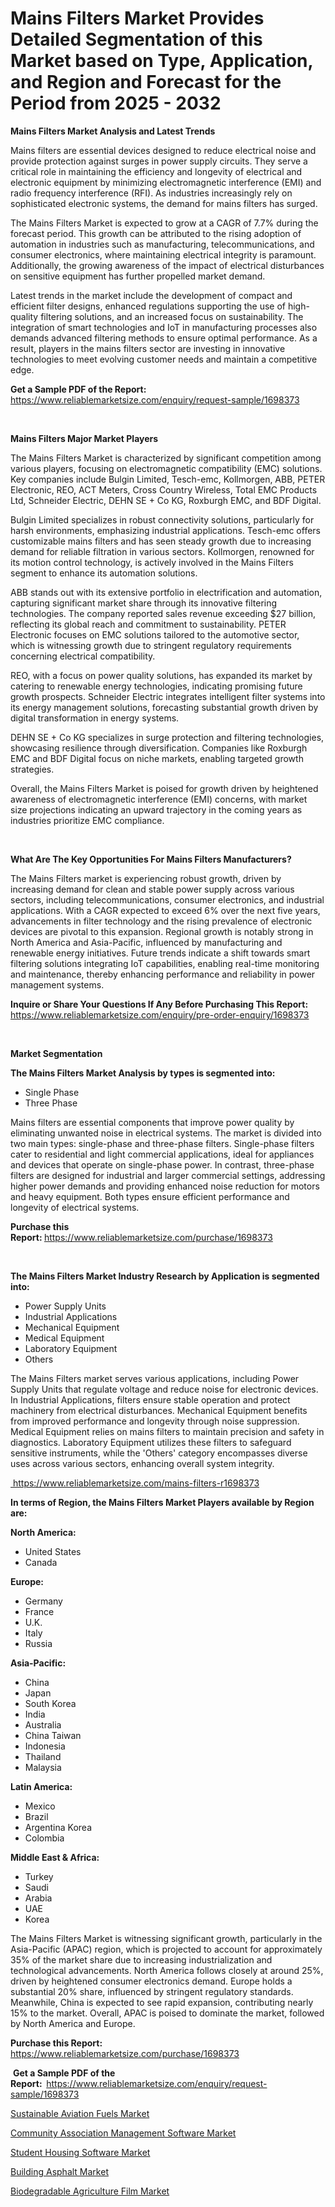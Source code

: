 <p><h1>Mains Filters Market Provides Detailed Segmentation of this Market based on Type, Application, and Region and Forecast for the Period from 2025 - 2032</h1></p><p><strong>Mains Filters Market Analysis and Latest Trends</strong></p>
<p><p>Mains filters are essential devices designed to reduce electrical noise and provide protection against surges in power supply circuits. They serve a critical role in maintaining the efficiency and longevity of electrical and electronic equipment by minimizing electromagnetic interference (EMI) and radio frequency interference (RFI). As industries increasingly rely on sophisticated electronic systems, the demand for mains filters has surged.</p><p>The Mains Filters Market is expected to grow at a CAGR of 7.7% during the forecast period. This growth can be attributed to the rising adoption of automation in industries such as manufacturing, telecommunications, and consumer electronics, where maintaining electrical integrity is paramount. Additionally, the growing awareness of the impact of electrical disturbances on sensitive equipment has further propelled market demand.</p><p>Latest trends in the market include the development of compact and efficient filter designs, enhanced regulations supporting the use of high-quality filtering solutions, and an increased focus on sustainability. The integration of smart technologies and IoT in manufacturing processes also demands advanced filtering methods to ensure optimal performance. As a result, players in the mains filters sector are investing in innovative technologies to meet evolving customer needs and maintain a competitive edge.</p></p>
<p><strong>Get a Sample PDF of the Report:&nbsp;</strong> <a href="https://www.reliablemarketsize.com/enquiry/request-sample/1698373?utm_campaign=2008&utm_medium=2&utm_source=Github&utm_content=ia&utm_term=27032025&utm_id=mains-filters">https://www.reliablemarketsize.com/enquiry/request-sample/1698373</a></p>
<p>&nbsp;</p>
<p><strong>Mains Filters Major Market Players</strong></p>
<p><p>The Mains Filters Market is characterized by significant competition among various players, focusing on electromagnetic compatibility (EMC) solutions. Key companies include Bulgin Limited, Tesch-emc, Kollmorgen, ABB, PETER Electronic, REO, ACT Meters, Cross Country Wireless, Total EMC Products Ltd, Schneider Electric, DEHN SE + Co KG, Roxburgh EMC, and BDF Digital.</p><p>Bulgin Limited specializes in robust connectivity solutions, particularly for harsh environments, emphasizing industrial applications. Tesch-emc offers customizable mains filters and has seen steady growth due to increasing demand for reliable filtration in various sectors. Kollmorgen, renowned for its motion control technology, is actively involved in the Mains Filters segment to enhance its automation solutions.</p><p>ABB stands out with its extensive portfolio in electrification and automation, capturing significant market share through its innovative filtering technologies. The company reported sales revenue exceeding $27 billion, reflecting its global reach and commitment to sustainability. PETER Electronic focuses on EMC solutions tailored to the automotive sector, which is witnessing growth due to stringent regulatory requirements concerning electrical compatibility.</p><p>REO, with a focus on power quality solutions, has expanded its market by catering to renewable energy technologies, indicating promising future growth prospects. Schneider Electric integrates intelligent filter systems into its energy management solutions, forecasting substantial growth driven by digital transformation in energy systems. </p><p>DEHN SE + Co KG specializes in surge protection and filtering technologies, showcasing resilience through diversification. Companies like Roxburgh EMC and BDF Digital focus on niche markets, enabling targeted growth strategies.</p><p>Overall, the Mains Filters Market is poised for growth driven by heightened awareness of electromagnetic interference (EMI) concerns, with market size projections indicating an upward trajectory in the coming years as industries prioritize EMC compliance.</p></p>
<p>&nbsp;</p>
<p><strong>What Are The Key Opportunities For Mains Filters Manufacturers?</strong></p>
<p><p>The Mains Filters market is experiencing robust growth, driven by increasing demand for clean and stable power supply across various sectors, including telecommunications, consumer electronics, and industrial applications. With a CAGR expected to exceed 6% over the next five years, advancements in filter technology and the rising prevalence of electronic devices are pivotal to this expansion. Regional growth is notably strong in North America and Asia-Pacific, influenced by manufacturing and renewable energy initiatives. Future trends indicate a shift towards smart filtering solutions integrating IoT capabilities, enabling real-time monitoring and maintenance, thereby enhancing performance and reliability in power management systems.</p></p>
<p><strong>Inquire or Share Your Questions If Any Before Purchasing This Report:</strong> <a href="https://www.reliablemarketsize.com/enquiry/pre-order-enquiry/1698373?utm_campaign=2008&utm_medium=2&utm_source=Github&utm_content=ia&utm_term=27032025&utm_id=mains-filters">https://www.reliablemarketsize.com/enquiry/pre-order-enquiry/1698373</a></p>
<p>&nbsp;</p>
<p><strong>Market Segmentation</strong></p>
<p><strong>The Mains Filters Market Analysis by types is segmented into:</strong></p>
<p><ul><li>Single Phase</li><li>Three Phase</li></ul></p>
<p><p>Mains filters are essential components that improve power quality by eliminating unwanted noise in electrical systems. The market is divided into two main types: single-phase and three-phase filters. Single-phase filters cater to residential and light commercial applications, ideal for appliances and devices that operate on single-phase power. In contrast, three-phase filters are designed for industrial and larger commercial settings, addressing higher power demands and providing enhanced noise reduction for motors and heavy equipment. Both types ensure efficient performance and longevity of electrical systems.</p></p>
<p><strong>Purchase this Report:&nbsp;</strong><a href="https://www.reliablemarketsize.com/purchase/1698373?utm_campaign=2008&utm_medium=2&utm_source=Github&utm_content=ia&utm_term=27032025&utm_id=mains-filters">https://www.reliablemarketsize.com/purchase/1698373</a></p>
<p>&nbsp;</p>
<p><strong>The Mains Filters Market Industry Research by Application is segmented into:</strong></p>
<p><ul><li>Power Supply Units</li><li>Industrial Applications</li><li>Mechanical Equipment</li><li>Medical Equipment</li><li>Laboratory Equipment</li><li>Others</li></ul></p>
<p><p>The Mains Filters market serves various applications, including Power Supply Units that regulate voltage and reduce noise for electronic devices. In Industrial Applications, filters ensure stable operation and protect machinery from electrical disturbances. Mechanical Equipment benefits from improved performance and longevity through noise suppression. Medical Equipment relies on mains filters to maintain precision and safety in diagnostics. Laboratory Equipment utilizes these filters to safeguard sensitive instruments, while the 'Others' category encompasses diverse uses across various sectors, enhancing overall system integrity.</p></p>
<p><a href="https://www.reliablemarketsize.com/mains-filters-r1698373?utm_campaign=2008&utm_medium=2&utm_source=Github&utm_content=ia&utm_term=27032025&utm_id=mains-filters">&nbsp;https://www.reliablemarketsize.com/mains-filters-r1698373</a></p>
<p><strong>In terms of Region, the Mains Filters Market Players available by Region are:</strong></p>
<p>
    <p> <strong> North America: </strong>
        <ul>
            <li>United States</li>
            <li>Canada</li>
        </ul>
        </p> 
    <p> <strong> Europe: </strong>
        <ul>
            <li>Germany</li>
            <li>France</li>
            <li>U.K.</li>
            <li>Italy</li>
            <li>Russia</li>
        </ul>
        </p> 
    <p> <strong> Asia-Pacific: </strong>
        <ul>
            <li>China</li>
            <li>Japan</li>
            <li>South Korea</li>
            <li>India</li>
            <li>Australia</li>
            <li>China Taiwan</li>
            <li>Indonesia</li>
            <li>Thailand</li>
            <li>Malaysia</li>
        </ul>
        </p> 
    <p> <strong> Latin America: </strong>
        <ul>
            <li>Mexico</li>
            <li>Brazil</li>
            <li>Argentina Korea</li>
            <li>Colombia</li>
        </ul>
        </p> 
    <p> <strong> Middle East & Africa: </strong>
        <ul>
            <li>Turkey</li>
            <li>Saudi</li>
            <li>Arabia</li>
            <li>UAE</li>
            <li>Korea</li>
        </ul>
    </p>
    </p>
<p><p>The Mains Filters Market is witnessing significant growth, particularly in the Asia-Pacific (APAC) region, which is projected to account for approximately 35% of the market share due to increasing industrialization and technological advancements. North America follows closely at around 25%, driven by heightened consumer electronics demand. Europe holds a substantial 20% share, influenced by stringent regulatory standards. Meanwhile, China is expected to see rapid expansion, contributing nearly 15% to the market. Overall, APAC is poised to dominate the market, followed by North America and Europe.</p></p>
<p><strong>Purchase this Report: </strong><a href="https://www.reliablemarketsize.com/purchase/1698373?utm_campaign=2008&utm_medium=2&utm_source=Github&utm_content=ia&utm_term=27032025&utm_id=mains-filters">https://www.reliablemarketsize.com/purchase/1698373</a></p>
<p>&nbsp;<strong>Get a Sample PDF of the Report:&nbsp;&nbsp;</strong><a href="https://www.reliablemarketsize.com/enquiry/request-sample/1698373?utm_campaign=2008&utm_medium=2&utm_source=Github&utm_content=ia&utm_term=27032025&utm_id=mains-filters">https://www.reliablemarketsize.com/enquiry/request-sample/1698373</a></p>
<p><strong></strong></p>
<p><p><a href="https://github.com/ftnlewins/Market-Research-Report-List-1/blob/main/sustainable-aviation-fuels-market.md?utm_campaign=2008&utm_medium=2&utm_source=Github&utm_content=ia&utm_term=27032025&utm_id=mains-filters">Sustainable Aviation Fuels Market</a></p><p><a href="https://github.com/yardemuongz5/Market-Research-Report-List-1/blob/main/community-association-management-software-market.md?utm_campaign=2008&utm_medium=2&utm_source=Github&utm_content=ia&utm_term=27032025&utm_id=mains-filters">Community Association Management Software Market</a></p><p><a href="https://github.com/balbajagatr1/Market-Research-Report-List-1/blob/main/student-housing-software-market.md?utm_campaign=2008&utm_medium=2&utm_source=Github&utm_content=ia&utm_term=27032025&utm_id=mains-filters">Student Housing Software Market</a></p><p><a href="https://github.com/idranalexie/Market-Research-Report-List-1/blob/main/building-asphalt-market.md?utm_campaign=2008&utm_medium=2&utm_source=Github&utm_content=ia&utm_term=27032025&utm_id=mains-filters">Building Asphalt Market</a></p><p><a href="https://github.com/rempemelon5k/Market-Research-Report-List-1/blob/main/biodegradable-agriculture-film-market.md?utm_campaign=2008&utm_medium=2&utm_source=Github&utm_content=ia&utm_term=27032025&utm_id=mains-filters">Biodegradable Agriculture Film Market</a></p></p>